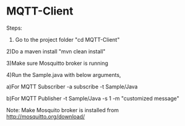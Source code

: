 MQTT-Client
===========
Steps:

1) Go to the project folder 
	"cd MQTT-Client"

2)Do a maven install
	"mvn clean install"

3)Make sure Mosquitto  broker is running

4)Run the Sample.java with below arguments,

a)For MQTT Subscriber
-a subscribe -t Sample/Java

b)For MQTT Publisher
-t Sample/Java -s 1 -m "customized message"

Note:
Make Mosquito broker is installed from http://mosquitto.org/download/

